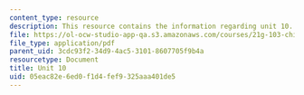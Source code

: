 ```yaml
---
content_type: resource
description: This resource contains the information regarding unit 10.
file: https://ol-ocw-studio-app-qa.s3.amazonaws.com/courses/21g-103-chinese-iii-regular-fall-2005/05eac82e6ed0f1d4fef9325aaa401de5_MIT21G_103F05_10_1.pdf
file_type: application/pdf
parent_uid: 3cdc93f2-34d9-4ac5-3101-8607705f9b4a
resourcetype: Document
title: Unit 10
uid: 05eac82e-6ed0-f1d4-fef9-325aaa401de5
---
```

